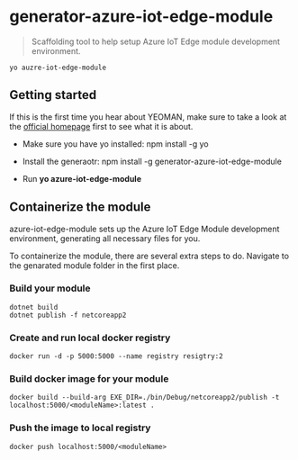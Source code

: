 # generator-azure-iot-edge-module

> Scaffolding tool to help setup Azure IoT Edge module development environment.

```
yo auzre-iot-edge-module
```

## Getting started

If this is the first time you hear about YEOMAN, make sure to take a look at the [official homepage](http://yeoman.io/) first to see what it is about.

- Make sure you have yo installed: npm install -g yo

- Install the generaotr: npm install -g generator-azure-iot-edge-module

- Run **yo azure-iot-edge-module**

## Containerize the module

azure-iot-edge-module sets up the Azure IoT Edge Module development environment, generating all necessary files for you.

To containerize the module, there are several extra steps to do.
Navigate to the genarated module folder in the first place.

### Build your module
```
dotnet build
dotnet publish -f netcoreapp2
```
### Create and run local docker registry
```
docker run -d -p 5000:5000 --name registry resigtry:2
```
### Build docker image for your module
```
docker build --build-arg EXE_DIR=./bin/Debug/netcoreapp2/publish -t localhost:5000/<moduleName>:latest .
```
### Push the image to local registry
```
docker push localhost:5000/<moduleName>
```
